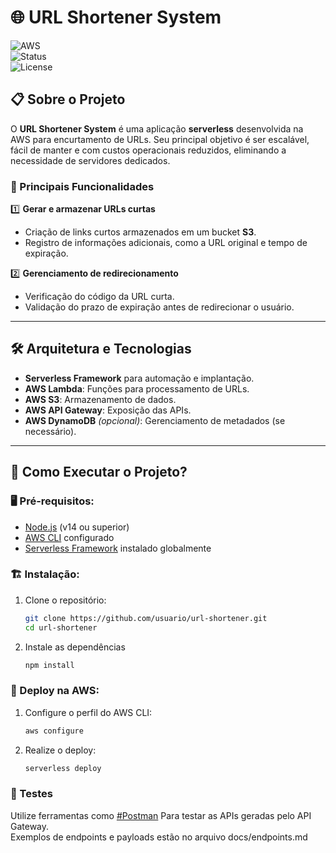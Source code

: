 # 🌐 URL Shortener System

![AWS](https://img.shields.io/badge/AWS-Serverless-orange?style=flat&logo=amazonaws)  
![Status](https://img.shields.io/badge/Status-In%20Development-blue?style=flat&logo=github)  
![License](https://img.shields.io/badge/License-MIT-green?style=flat&logo=open-source-initiative)

## 📋 Sobre o Projeto

O **URL Shortener System** é uma aplicação **serverless** desenvolvida na AWS para encurtamento de URLs. Seu principal
objetivo é ser escalável, fácil de manter e com custos operacionais reduzidos, eliminando a necessidade de servidores
dedicados.

### 🚀 Principais Funcionalidades

1️⃣ **Gerar e armazenar URLs curtas**

- Criação de links curtos armazenados em um bucket **S3**.
- Registro de informações adicionais, como a URL original e tempo de expiração.

2️⃣ **Gerenciamento de redirecionamento**

- Verificação do código da URL curta.
- Validação do prazo de expiração antes de redirecionar o usuário.

---

## 🛠️ Arquitetura e Tecnologias

- **Serverless Framework** para automação e implantação.
- **AWS Lambda**: Funções para processamento de URLs.
- **AWS S3**: Armazenamento de dados.
- **AWS API Gateway**: Exposição das APIs.
- **AWS DynamoDB** *(opcional)*: Gerenciamento de metadados (se necessário).

---

## 🎯 Como Executar o Projeto?

### 🖥️ Pré-requisitos:

- [Node.js](https://nodejs.org/) (v14 ou superior)
- [AWS CLI](https://aws.amazon.com/cli/) configurado
- [Serverless Framework](https://www.serverless.com/) instalado globalmente

### 🏗️ Instalação:

1. Clone o repositório:
   ```bash
   git clone https://github.com/usuario/url-shortener.git
   cd url-shortener

2. Instale as dependências
   ```bash
   npm install

### 🚀 Deploy na AWS:

1. Configure o perfil do AWS CLI:
   ```bash
   aws configure
   
2. Realize o deploy:
   ```bash
   serverless deploy


### 🧪 Testes
Utilize ferramentas como [#Postman](https://www.postman.com) Para testar as APIs geradas pelo API Gateway.  
Exemplos de endpoints e payloads estão no arquivo docs/endpoints.md
